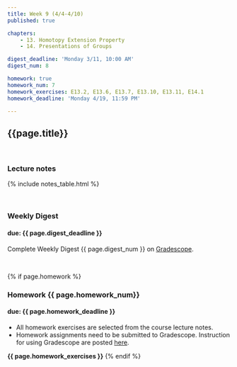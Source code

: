 ```yaml
---
title: Week 9 (4/4-4/10)
published: true

chapters:
    - 13. Homotopy Extension Property
    - 14. Presentations of Groups

digest_deadline: 'Monday 3/11, 10:00 AM'
digest_num: 8

homework: true
homework_num: 7
homework_exercises: E13.2, E13.6, E13.7, E13.10, E13.11, E14.1  
homework_deadline: 'Monday 4/19, 11:59 PM'

---
```


<style>
    ul {
        padding-left: 20px;
    }
</style>


## {{page.title}}



<br/>

### Lecture notes

{% include notes_table.html %}


<br/>

### Weekly Digest 
#### due: {{ page.digest_deadline }}


Complete Weekly Digest {{ page.digest_num }} on [Gradescope](https://www.gradescope.com).

<br/>


{% if page.homework %}
### Homework {{ page.homework_num}} 
#### due: {{ page.homework_deadline }}

* All homework exercises are selected from the course lecture notes.
* Homework assignments need to be submitted to Gradescope. Instruction for
using Gradescope are posted [here](https://gradescope.ubmath.info).

<b>{{ page.homework_exercises }}</b>
{% endif %}